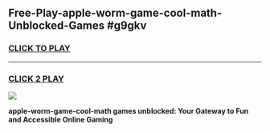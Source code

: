 
## Free-Play-apple-worm-game-cool-math-Unblocked-Games #g9gkv
<h3>
<a href="https://news.freeplayer.one?title=apple-worm-game-cool-math&ref=8M">CLICK TO PLAY</a></h3>
<hr>

<h3>
<a href="https://news.freeplayer.one?title=apple-worm-game-cool-math&ref=8M">CLICK 2 PLAY</a>
  
</h3>

<a href="https://news.freeplayer.one?title=apple-worm-game-cool-math&ref=8M"><img src="https://clearcache.store/games.png"></a>


**apple-worm-game-cool-math games unblocked: Your Gateway to Fun and Accessible Online Gaming**
